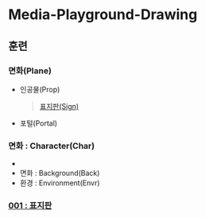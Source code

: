 # Media-Playground-Drawing

## 훈련

### 면화(Plane)
  - 인공물(Prop)
    > [표지판(Sign)](initial/README.md)
  - 포털(Portal)
  
### 면화 : Character(Char)
  - 
- 면화 : Background(Back)
- 환경 : Environment(Envr)

### [001 : 표지판](initial/001/README.md)
